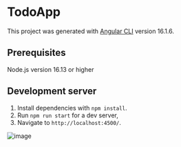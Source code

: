 # TodoApp

This project was generated with [Angular CLI](https://github.com/angular/angular-cli) version 16.1.6.

## Prerequisites
Node.js version 16.13 or higher

## Development server

1. Install dependencies with `npm install`.
2. Run `npm run start` for a dev server, 
3. Navigate to `http://localhost:4500/`.

![image](https://github.com/rpask00/todo-app/assets/33097890/1bfc3057-38bb-4630-9492-90bd64613138)

